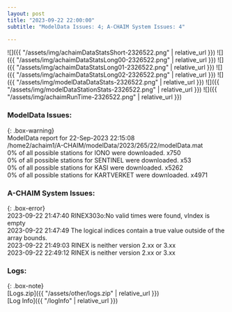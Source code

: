 ```yaml
---
layout: post
title: "2023-09-22 22:00:00"
subtitle: "ModelData Issues: 4; A-CHAIM System Issues: 4"

---
```


![]({{ "/assets/img/achaimDataStatsShort-2326522.png" | relative_url }})
![]({{ "/assets/img/achaimDataStatsLong00-2326522.png" | relative_url }})
![]({{ "/assets/img/achaimDataStatsLong01-2326522.png" | relative_url }})
![]({{ "/assets/img/achaimDataStatsLong02-2326522.png" | relative_url }})
![]({{ "/assets/img/modelDataDataStats-2326522.png" | relative_url }})
![]({{ "/assets/img/modelDataStationStats-2326522.png" | relative_url }})
![]({{ "/assets/img/achaimRunTime-2326522.png" | relative_url }})


### ModelData Issues:  
  
{: .box-warning}  
 ModelData report for 22-Sep-2023 22:15:08   
 /home2/achaim1/A-CHAIM/modelData/2023/265/22/modelData.mat   
 0% of all possible stations for IONO were downloaded. x750   
 0% of all possible stations for SENTINEL were downloaded. x53   
 0% of all possible stations for KASI were downloaded. x5262   
 0% of all possible stations for KARTVERKET were downloaded. x4971   
  
### A-CHAIM System Issues:  
  
{: .box-error}  
2023-09-22 21:47:40 RINEX303o:No valid times were found, vIndex is empty  
2023-09-22 21:47:49 The logical indices contain a true value outside of the array bounds.  
2023-09-22 21:49:03 RINEX is neither version 2.xx or 3.xx  
2023-09-22 22:49:12 RINEX is neither version 2.xx or 3.xx  

### Logs:  
  
{: .box-note}  
[Logs.zip]({{ "/assets/other/logs.zip" | relative_url }})  
[Log Info]({{ "/logInfo" | relative_url }})  
